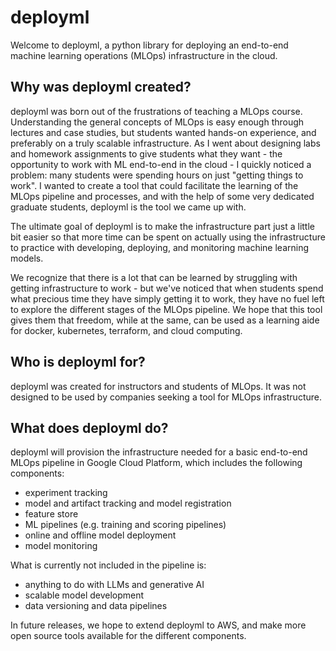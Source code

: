 # deployml

Welcome to deployml, a python library for deploying an end-to-end machine learning operations (MLOps) infrastructure in the cloud.

## Why was deployml created?

deployml was born out of the frustrations of teaching a MLOps course. Understanding the general concepts of MLOps is easy enough through lectures and case studies, but students wanted hands-on experience, and preferably on a truly scalable infrastructure. As I went about designing labs and homework assignments to give students what they want - the opportunity to work with ML end-to-end in the cloud - I quickly noticed a problem: many students were spending hours on just "getting things to work". I wanted to create a tool that could facilitate the learning of the MLOps pipeline and processes, and with the help of some very dedicated graduate students, deployml is the tool we came up with. 

 The ultimate goal of deployml is to make the infrastructure part just a little bit easier so that more time can be spent on actually using the infrastructure to practice with developing, deploying, and monitoring machine learning models. 

We recognize that there is a lot that can be learned by struggling with getting infrastructure to work - but we've noticed that when students spend what precious time they have simply getting it to work, they have no fuel left to explore the different stages of the MLOps pipeline. We hope that this tool gives them that freedom, while at the same, can be used as a learning aide for docker, kubernetes, terraform, and cloud computing. 

## Who is deployml for?

deployml was created for instructors and students of MLOps. It was not designed to be used by companies seeking a tool for MLOps infrastructure. 

## What does deployml do?

deployml will provision the infrastructure needed for a basic end-to-end MLOps pipeline in Google Cloud Platform, which includes the following components:

- experiment tracking  
- model and artifact tracking and model registration  
- feature store   
- ML pipelines (e.g. training and scoring pipelines)  
- online and offline model deployment  
- model monitoring  

What is currently not included in the pipeline is:

- anything to do with LLMs and generative AI  
- scalable model development  
- data versioning and data pipelines    

In future releases, we hope to extend deployml to AWS, and make more open source tools available for the different components.